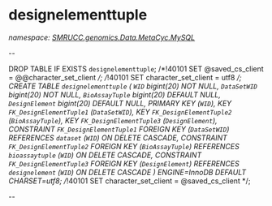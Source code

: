 ﻿# designelementtuple
_namespace: [SMRUCC.genomics.Data.MetaCyc.MySQL](./index.md)_

--
 
 DROP TABLE IF EXISTS `designelementtuple`;
 /*!40101 SET @saved_cs_client = @@character_set_client */;
 /*!40101 SET character_set_client = utf8 */;
 CREATE TABLE `designelementtuple` (
 `WID` bigint(20) NOT NULL,
 `DataSetWID` bigint(20) NOT NULL,
 `BioAssayTuple` bigint(20) DEFAULT NULL,
 `DesignElement` bigint(20) DEFAULT NULL,
 PRIMARY KEY (`WID`),
 KEY `FK_DesignElementTuple1` (`DataSetWID`),
 KEY `FK_DesignElementTuple2` (`BioAssayTuple`),
 KEY `FK_DesignElementTuple3` (`DesignElement`),
 CONSTRAINT `FK_DesignElementTuple1` FOREIGN KEY (`DataSetWID`) REFERENCES `dataset` (`WID`) ON DELETE CASCADE,
 CONSTRAINT `FK_DesignElementTuple2` FOREIGN KEY (`BioAssayTuple`) REFERENCES `bioassaytuple` (`WID`) ON DELETE CASCADE,
 CONSTRAINT `FK_DesignElementTuple3` FOREIGN KEY (`DesignElement`) REFERENCES `designelement` (`WID`) ON DELETE CASCADE
 ) ENGINE=InnoDB DEFAULT CHARSET=utf8;
 /*!40101 SET character_set_client = @saved_cs_client */;
 
 --




